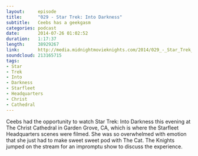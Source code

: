 ```yaml
---
layout:     episode
title:      "029 - Star Trek: Into Darkness"
subtitle:   Ceebs has a geekgasm
categories: podcast
date:       2014-07-26 01:02:52
duration:   1:17:37
length:     38929267
link:       http://media.midnightmovieknights.com/2014/029_-_Star_Trek_Into_Darkness.m4a
soundcloud: 213165715
tags:
- Star
- Trek
- Into
- Darkness
- Starfleet
- Headquarters
- Christ
- Cathedral
---
```

Ceebs had the opportunity to watch Star Trek: Into Darkness this evening at The Christ Cathedral in Garden Grove, CA, which is where the Starfleet Headquarters scenes were filmed. She was so overwhelmed with emotion that she just had to make sweet sweet pod with The Cat. The Knights jumped on the stream for an impromptu show to discuss the experience. 